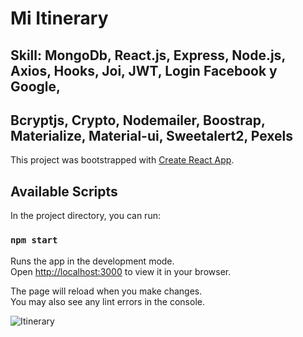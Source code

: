 # Mi Itinerary

## Skill: MongoDb, React.js, Express, Node.js, Axios, Hooks, Joi, JWT, Login Facebook y Google,
## Bcryptjs, Crypto, Nodemailer, Boostrap, Materialize, Material-ui, Sweetalert2, Pexels

This project was bootstrapped with [Create React App](https://github.com/facebook/create-react-app).

## Available Scripts

In the project directory, you can run:

### `npm start`

Runs the app in the development mode.\
Open [http://localhost:3000](http://localhost:3000) to view it in your browser.

The page will reload when you make changes.\
You may also see any lint errors in the console.

![Itinerary](https://firebasestorage.googleapis.com/v0/b/itinerary-app-react.appspot.com/o/itinerary.png?alt=media&token=746eda5a-f560-455a-bf08-84f80012416c)



